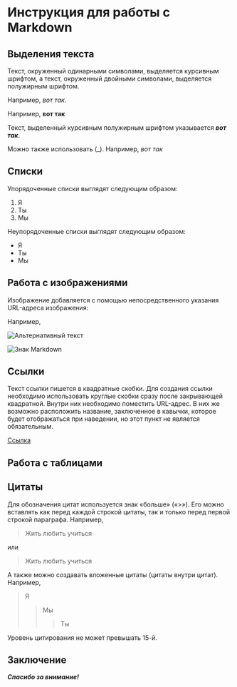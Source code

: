 # Инструкция для работы с Markdown

## Выделения текста

Текст, окруженный одинарными символами, выделяется курсивным шрифтом, а текст, окруженный двойными символами, выделяется полужирным шрифтом.

Например, *вот так*.

Например, **вот так**

Текст, выделенный курсивным полужирным шрифтом указывается ***вот так***.

Можно также использовать (_). Например, _*вот так*_ 

## Списки

Упорядоченные списки выглядят следующим образом:

1.	Я
2.	Ты
3.	Мы

Неупорядоченные списки выглядят следующим образом:

* Я
* Ты
* Мы

## Работа с изображениями

Изображение добавляется с помощью непосредственного указания URL-адреса изображения:

Например,

![Альтернативный текст](/путь/к/изображению.jpg)

![Знак Markdown](Markdown.jpg)

## Ссылки

Текст ссылки пишется в квадратные скобки. Для создания ссылки необходимо использовать круглые скобки сразу после закрывающей квадратной. Внутри них необходимо поместить URL-адрес. В них же возможно расположить название, заключенное в кавычки, которое будет отображаться при наведении, но этот пункт не является обязательным.

  [Ссылка](http://example.com/ "Необязательная подсказка")

## Работа с таблицами

## Цитаты

Для обозначения цитат используется знак «больше» («>»). Его можно вставлять как перед каждой строкой цитаты, так и только перед первой строкой параграфа. Например, 
>Жить
>любить
>учиться

или

>Жить
любить
учиться 

А также можно создавать вложенные цитаты (цитаты внутри цитат). Например, 

>Я
>>Мы
>>>Ты

Уровень цитирования не может превышать 15-й.

## Заключение

***Спасибо за внимание!***